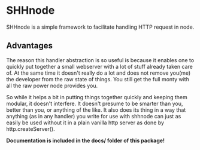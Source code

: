 # SHHnode

SHHnode is a simple framework to facilitate handling HTTP request in node.

## Advantages
The reason this handler abstraction is so useful is because it enables one to quickly put together a small webserver
with a lot of stuff already taken care of. At the same time it doesn't really do a lot and does not remove you(me) the
developer from the raw state of things. You still get the full monty with all the raw power node provides you.

So while it helps a bit in putting things together quickly and keeping them modular, it doesn't interfere. It
doesn't presume to be smarter than you, better than you, or anything of the like. It also does its thing
in a way that anything (as in any handler) you write for use with shhnode can just as easily be used without it in a plain
vanilla http server as done by http.createServer().

**Documentation is included in the docs/ folder of this package!**
